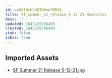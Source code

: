 ```yaml
---
id: vzh8l9rb5HGTN0me7MB16
title: Sf_summer_21_release_5 12 21 Resources
desc: ''
updated: 1645225706409
created: 1645225706409
stub: false
isDir: true
---
```

## Imported Assets
- [SF Summer 21 Release 5-12-21.jpg](/assets/sf-summer-21-release-5-12-21-FDcboTaG9l4h.jpg)
